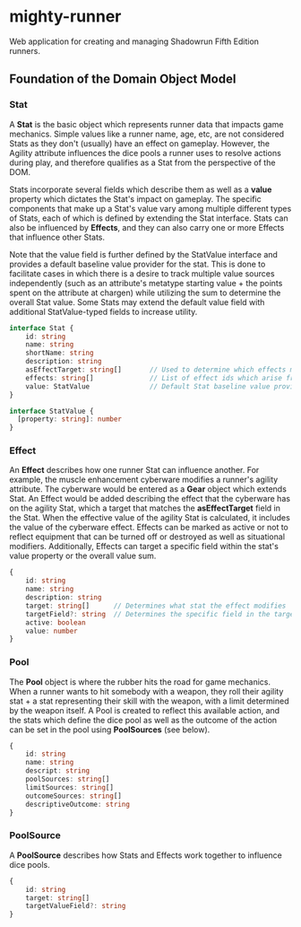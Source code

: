 # mighty-runner

Web application for creating and managing Shadowrun Fifth Edition runners.

## Foundation of the Domain Object Model

### Stat

A **Stat** is the basic object which represents runner data that impacts game mechanics.  Simple values like a runner name, age, etc, are not considered Stats as they don't (usually) have an effect on gameplay.  However, the Agility attribute influences the dice pools a runner uses to resolve actions during play, and therefore qualifies as a Stat from the perspective of the DOM.

Stats incorporate several fields which describe them as well as a **value** property which dictates the Stat's impact on gameplay.  The specific components that make up a Stat's value vary among multiple different types of Stats, each of which is defined by extending the Stat interface.  Stats can also be influenced by **Effects**, and they can also carry one or more Effects that influence other Stats.

Note that the value field is further defined by the StatValue interface and provides a default baseline value provider for the stat.  This is done to facilitate cases in which there is a desire to track multiple value sources independently (such as an attribute's metatype starting value + the points spent on the attribute at chargen) while utilizing the sum to determine the overall Stat value.  Some Stats may extend the default value field with additional StatValue-typed fields to increase utility.

```typescript
interface Stat {
    id: string
    name: string
    shortName: string
    description: string
    asEffectTarget: string[]       // Used to determine which effects modify the stat (see below)
    effects: string[]              // List of effect ids which arise from the stat (see below)
    value: StatValue               // Default Stat baseline value provider
}

interface StatValue {
  [property: string]: number
}
```


### Effect

An **Effect** describes how one runner Stat can influence another.  For example, the muscle enhancement cyberware modifies a runner's agility attribute.  The cyberware would be entered as a **Gear** object which extends Stat.  An Effect would be added describing the effect that the cyberware has on the agility Stat, which a target that matches the **asEffectTarget** field in the Stat.  When the effective value of the agility Stat is calculated, it includes the value of the cyberware effect.  Effects can be marked as active or not to reflect equipment that can be turned off or destroyed as well as situational modifiers.  Additionally, Effects can target a specific field within the stat's value property or the overall value sum.

```typescript
{
    id: string
    name: string
    description: string
    target: string[]      // Determines what stat the effect modifies
    targetField?: string  // Determines the specific field in the target stat
    active: boolean
    value: number
}
```

### Pool

The **Pool** object is where the rubber hits the road for game mechanics.  When a runner wants to hit somebody with a weapon, they roll their agility stat + a stat representing their skill with the weapon, with a limit determined by the weapon itself.  A Pool is created to reflect this available action, and the stats which define the dice pool as well as the outcome of the action can be set in the pool using **PoolSources** (see below).

```typescript
{
    id: string
    name: string
    descript: string
    poolSources: string[]
    limitSources: string[]
    outcomeSources: string[]
    descriptiveOutcome: string
}
```

### PoolSource

A **PoolSource** describes how Stats and Effects work together to influence dice pools.

```typescript
{
    id: string
    target: string[]
    targetValueField?: string
}
```
